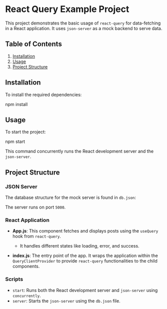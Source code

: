 # React Query Example Project

This project demonstrates the basic usage of `react-query` for data-fetching in a React application. It uses `json-server` as a mock backend to serve data.

## Table of Contents

1. [Installation](#installation)
2. [Usage](#usage)
3. [Project Structure](#project-structure)

## Installation

To install the required dependencies:

npm install

## Usage

To start the project:

npm start

This command concurrently runs the React development server and the `json-server`.

## Project Structure

### JSON Server

The database structure for the mock server is found in `db.json`:

The server runs on port `5000`.

### React Application

- **App.js**: This component fetches and displays posts using the `useQuery` hook from `react-query`. 
  - It handles different states like loading, error, and success.
  
- **index.js**: The entry point of the app. It wraps the application within the `QueryClientProvider` to provide `react-query` functionalities to the child components.

### Scripts

- `start`: Runs both the React development server and `json-server` using `concurrently`.
- `server`: Starts the `json-server` using the `db.json` file.
